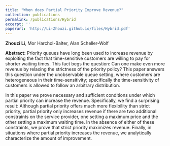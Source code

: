```yaml
---
title: "When does Partial Priority Improve Revenue?"
collection: publications
permalink: /publications/Hybrid
excerpt: ''
paperurl: 'http://Li-Zhouzi.github.io/files/Hybrid.pdf'
---
```

**Zhouzi Li**, Mor Harchol-Balter, Alan Scheller-Wolf

**Abstract:** Priority queues have long been used to increase revenue by exploiting the fact that time-sensitive customers are willing to pay for shorter waiting times. This fact begs the question: Can one make even more revenue by relaxing the strictness of the priority policy? This paper answers this question under the unobservable queue setting, where customers are heterogeneous in their time-sensitivity;   specifically the time-sensitivity of customers is allowed to follow an arbitrary distribution. 

In this paper we prove necessary and sufficient conditions under which partial priority can increase the revenue.  Specifically, we find a surprising result: Although partial priority offers much more flexibility than strict priority, partial priority only increases revenue if there are two additional constraints on the service provider, one setting a maximum price and the other setting a maximum waiting time. In the absence of either of these constraints, we prove that strict priority maximizes revenue. Finally, in situations where partial priority increases the revenue, we analytically characterize the amount of improvement.